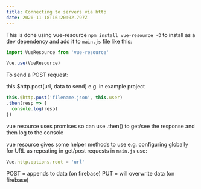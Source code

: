 ```yaml
---
title: Connecting to servers via http
date: 2020-11-18T16:20:02.797Z
---
```

This is done using vue-resource `npm install vue-resource -D` to install as a dev dependency and add it to `main.js` file like this:

```javascript
import VueResource from 'vue-resource'

Vue.use(VueResource)
```
To send a POST request: 

this.$http.post(url, data to send) e.g. in example project

```javascript
this.$http.post('filename.json', this.user)
.then(resp => { 
  console.log(resp) 
})
```

vue resource uses promises so can use .then() to get/see the response and then log to the console

vue resource gives some helper methods to use e.g. configuring globally for URL as repeating in get/post requests in `main.js` use:

```javascript
Vue.http.options.root = 'url'
```

POST = appends to data (on firebase)
PUT = will overwrite data (on firebase)